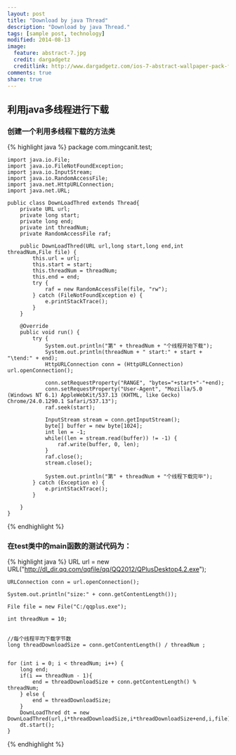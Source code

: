 ```yaml
---
layout: post
title: "Download by java Thread"
description: "Download by java Thread."
tags: [sample post, technology]
modified: 2014-08-13
image:
  feature: abstract-7.jpg
  credit: dargadgetz
  creditlink: http://www.dargadgetz.com/ios-7-abstract-wallpaper-pack-for-iphone-5-and-ipod-touch-retina/
comments: true
share: true
---
```



## 利用java多线程进行下载
### 创建一个利用多线程下载的方法类
{% highlight java %}
	package com.mingcanit.test;
	 
	import java.io.File;
	import java.io.FileNotFoundException;
	import java.io.InputStream;
	import java.io.RandomAccessFile;
	import java.net.HttpURLConnection;
	import java.net.URL;
 
	public class DownLoadThred extends Thread{
	 	private URL url;
		private long start;
		private long end;
		private int threadNum;
		private RandomAccessFile raf;
		
		public DownLoadThred(URL url,long start,long end,int threadNum,File file) {
			this.url = url;
			this.start = start;
			this.threadNum = threadNum;
			this.end = end;
			try {
				raf = new RandomAccessFile(file, "rw");
			} catch (FileNotFoundException e) {
				e.printStackTrace();
			}
		}
		
		@Override
		public void run() {
			try {
				System.out.println("第" + threadNum + "个线程开始下载");
				System.out.println(threadNum + " start:" + start + "\tend:" + end);
				HttpURLConnection conn = (HttpURLConnection) url.openConnection();
				
				conn.setRequestProperty("RANGE", "bytes="+start+"-"+end);
				conn.setRequestProperty("User-Agent", "Mozilla/5.0 (Windows NT 6.1) AppleWebKit/537.13 (KHTML, like Gecko) Chrome/24.0.1290.1 Safari/537.13");
				raf.seek(start);
				
				InputStream stream = conn.getInputStream();
				byte[] buffer = new byte[1024];
				int len = -1;
				while((len = stream.read(buffer)) != -1) {
					raf.write(buffer, 0, len);
				}
				raf.close();
				stream.close();
				
				System.out.println("第" + threadNum + "个线程下载完毕");
			} catch (Exception e) {
				e.printStackTrace();
			}
			
		}
	}
{% endhighlight %}
### 在test类中的main函数的测试代码为：
{% highlight java %}
	URL url = new URL("http://dl_dir.qq.com/qqfile/qq/QQ2012/QPlusDesktop4.2.exe");
	 
	URLConnection conn = url.openConnection();
	 
	System.out.println("size:" + conn.getContentLength());
	 
	File file = new File("C:/qqplus.exe");
	 
	int threadNum = 10;
	 
	 
	//每个线程平均下载字节数
	long threadDownloadSize = conn.getContentLength() / threadNum ;
	 
	 
	for (int i = 0; i < threadNum; i++) {
		long end;
		if(i == threadNum - 1){
			end = threadDownloadSize + conn.getContentLength() % threadNum;
		} else {
			end = threadDownloadSize;
		}
		DownLoadThred dt = new DownLoadThred(url,i*threadDownloadSize,i*threadDownloadSize+end,i,file);
		dt.start();
	}
{% endhighlight %}